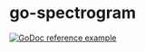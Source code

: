 # go-spectrogram

[![GoDoc reference example](https://img.shields.io/badge/godoc-reference-blue.svg)](https://pkg.go.dev/github.com/ngyewch/go-spectrogram)